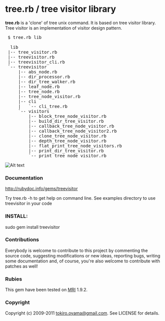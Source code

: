 tree.rb / tree visitor library
================================================

**tree.rb** is a 'clone' of tree unix command. It is based on tree visitor library.
Tree visitor is an implementation of visitor design pattern.

<pre>
 $ tree.rb lib

  lib
 |-- tree_visitor.rb
 |-- treevisitor.rb
 |-- treevisitor_cli.rb
 `-- treevisitor
     |-- abs_node.rb
     |-- dir_processor.rb
     |-- dir_tree_walker.rb
     |-- leaf_node.rb
     |-- tree_node.rb
     |-- tree_node_visitor.rb
     |-- cli
     |   `-- cli_tree.rb
     `-- visitors
         |-- block_tree_node_visitor.rb
         |-- build_dir_tree_visitor.rb
         |-- callback_tree_node_visitor.rb
         |-- callback_tree_node_visitor2.rb
         |-- clone_tree_node_visitor.rb
         |-- depth_tree_node_visitor.rb
         |-- flat_print_tree_node_visitors.rb
         |-- print_dir_tree_visitor.rb
         `-- print_tree_node_visitor.rb
</pre>



![Alt text](/path/to/img.jpg)

### Documentation

http://rubydoc.info/gems/treevisitor

Try tree.rb -h to get help on command line.
See examples directory to use treevisitor in your code

### INSTALL:

  sudo gem install treevisitor

### Contributions

Everybody is welcome to contribute to this project by commenting the source code, suggesting modifications or new ideas,
reporting bugs, writing some documentation and, of course, you're also welcome to contribute with patches as well!

### Rubies

This gem have been tested on [MRI][8] 1.9.2.

### Copyright

Copyright (c) 2009-2011 tokiro.oyama@gmail.com. See LICENSE for details.

[8]: http://www.ruby-lang.org/en/
